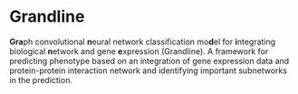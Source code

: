# Grandline
**Gra**ph convolutional **n**eural network classification mo**d**el for **i**ntegrating biological **n**etwork and gene **e**xpression (Grandline). A framework for predicting phenotype based on an integration of gene expression data and protein-protein interaction network and identifying important subnetworks in the prediction.
